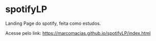 # spotifyLP
Landing Page do spotify, feita como estudos.

Acesse pelo link:
https://marcomacias.github.io/spotifyLP/index.html
